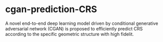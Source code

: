# cgan-prediction-CRS
A novel end-to-end deep learning model driven by conditional generative adversarial network (CGAN) is proposed to efficiently predict CRS according to the specific geometric structure with high fidelit.

